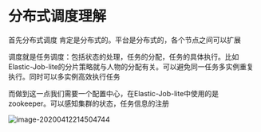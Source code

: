 # 分布式调度理解

首先分布式调度 肯定是分布式的。平台是分布式的，各个节点之间可以扩展

调度就是任务调度：包括状态的处理，任务的分配，任务的具体执行。比如Elastic-Job-lite的分片策略就与人物的分配有关。可以避免同一任务多实例重复执行。同时可以多实例高效执行任务

而做到这一点我们需要一个配置中心，在Elastic-Job-lite中使用的是zookeeper。可以感知集群的状态，任务信息的注册



![image-20200412214504744](C:\Users\Administrator\AppData\Roaming\Typora\typora-user-images\image-20200412214504744.png)